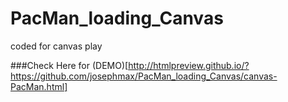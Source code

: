# PacMan_loading_Canvas
coded for canvas play

###Check Here for (DEMO)[http://htmlpreview.github.io/?https://github.com/josephmax/PacMan_loading_Canvas/canvas-PacMan.html]
